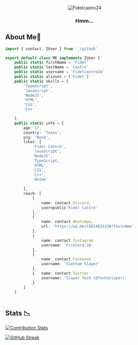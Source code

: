 <div align=center>
    
![Fidelcastro24](https://user-images.githubusercontent.com/85594230/131375305-420762b3-900c-486c-8e4a-9686c6b4eb15.gif)
### Hmm...

</div>

## About Me🚀 

```TypeScript
import { contact, IUser } from './github'

export default class ME implements IUser {
    public static firstName = 'Fidel'
    public static lastName = 'Castro'
    public static username = 'Fidelcastro24'
    public static aliases = ['Fidel']
    public static skills = [
        'TypeScript', 
        'JavaScript', 
        'NodeJS',
        'HTML',
        'CSS',
        'C++'

    ], 
    public static info = {
        age: 17,
        country: 'Texas',
        org: 'None',
        likes: [
            'Fidel Castro',
            'JavaScript',                                    
            'NodeJS',
            'TypeScript,
            'HTML',
            'CSS',
            'C++',
            'Anime'
        
        ],
        reach: [
            {
                name: contact.Discord,
                usernpublic'Fidel Castro'
            },
            {
                name: contact.WhatsApp,
                url: 'https://wa.me/15614621336?text=Hmm'
            },
            {
                name: contact.Instagram
                username: 'Firelord.26'
            },
            {
                name: contact.Facebook
                username: 'Vientam Slayer'
            },
            {   name: contact.Twitter
                username: 'Slayer Tech (@Tech3slayer)'
            }
        ]
    }
    
```

## Stats 📉

[![Contribution Stats](https://next-github-tau.vercel.app/api/card?username=Fidelcastro24)](https://github.com/AlenSaito1/next-github/)

[![GitHub Streak](http://github-readme-streak-stats.herokuapp.com?user=ShinNouzen)](https://git.io/streak-stats)

